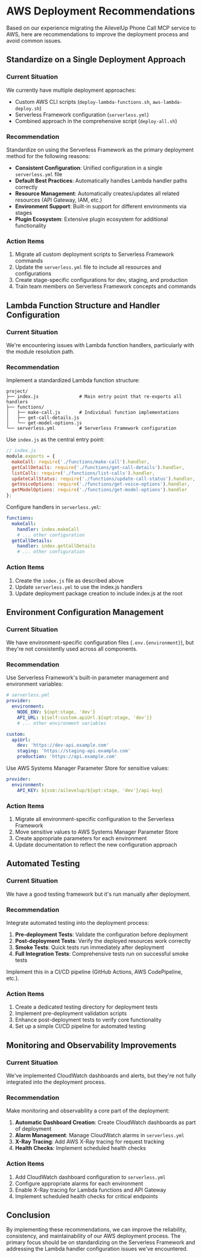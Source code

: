 # AWS Deployment Recommendations

Based on our experience migrating the AilevelUp Phone Call MCP service to AWS, here are recommendations to improve the deployment process and avoid common issues.

## Standardize on a Single Deployment Approach

### Current Situation
We currently have multiple deployment approaches:
- Custom AWS CLI scripts (`deploy-lambda-functions.sh`, `aws-lambda-deploy.sh`)
- Serverless Framework configuration (`serverless.yml`)
- Combined approach in the comprehensive script (`deploy-all.sh`)

### Recommendation
Standardize on using the Serverless Framework as the primary deployment method for the following reasons:
- **Consistent Configuration**: Unified configuration in a single `serverless.yml` file
- **Default Best Practices**: Automatically handles Lambda handler paths correctly
- **Resource Management**: Automatically creates/updates all related resources (API Gateway, IAM, etc.)
- **Environment Support**: Built-in support for different environments via stages
- **Plugin Ecosystem**: Extensive plugin ecosystem for additional functionality

### Action Items
1. Migrate all custom deployment scripts to Serverless Framework commands
2. Update the `serverless.yml` file to include all resources and configurations
3. Create stage-specific configurations for dev, staging, and production
4. Train team members on Serverless Framework concepts and commands

## Lambda Function Structure and Handler Configuration

### Current Situation
We're encountering issues with Lambda function handlers, particularly with the module resolution path.

### Recommendation
Implement a standardized Lambda function structure:

```
project/
├── index.js               # Main entry point that re-exports all handlers
├── functions/
│   ├── make-call.js       # Individual function implementations
│   ├── get-call-details.js
│   └── get-model-options.js
└── serverless.yml         # Serverless Framework configuration
```

Use `index.js` as the central entry point:

```javascript
// index.js
module.exports = {
  makeCall: require('./functions/make-call').handler,
  getCallDetails: require('./functions/get-call-details').handler,
  listCalls: require('./functions/list-calls').handler,
  updateCallStatus: require('./functions/update-call-status').handler,
  getVoiceOptions: require('./functions/get-voice-options').handler,
  getModelOptions: require('./functions/get-model-options').handler
};
```

Configure handlers in `serverless.yml`:

```yaml
functions:
  makeCall:
    handler: index.makeCall
    # ... other configuration
  getCallDetails:
    handler: index.getCallDetails
    # ... other configuration
```

### Action Items
1. Create the `index.js` file as described above
2. Update `serverless.yml` to use the index.js handlers
3. Update deployment package creation to include index.js at the root

## Environment Configuration Management

### Current Situation
We have environment-specific configuration files (`.env.{environment}`), but they're not consistently used across all components.

### Recommendation
Use Serverless Framework's built-in parameter management and environment variables:

```yaml
# serverless.yml
provider:
  environment:
    NODE_ENV: ${opt:stage, 'dev'}
    API_URL: ${self:custom.apiUrl.${opt:stage, 'dev'}}
    # ... other environment variables

custom:
  apiUrl:
    dev: 'https://dev-api.example.com'
    staging: 'https://staging-api.example.com'
    production: 'https://api.example.com'
```

Use AWS Systems Manager Parameter Store for sensitive values:

```yaml
provider:
  environment:
    API_KEY: ${ssm:/ailevelup/${opt:stage, 'dev'}/api-key}
```

### Action Items
1. Migrate all environment-specific configuration to the Serverless Framework
2. Move sensitive values to AWS Systems Manager Parameter Store
3. Create appropriate parameters for each environment
4. Update documentation to reflect the new configuration approach

## Automated Testing

### Current Situation
We have a good testing framework but it's run manually after deployment.

### Recommendation
Integrate automated testing into the deployment process:

1. **Pre-deployment Tests**: Validate the configuration before deployment
2. **Post-deployment Tests**: Verify the deployed resources work correctly
3. **Smoke Tests**: Quick tests run immediately after deployment
4. **Full Integration Tests**: Comprehensive tests run on successful smoke tests

Implement this in a CI/CD pipeline (GitHub Actions, AWS CodePipeline, etc.).

### Action Items
1. Create a dedicated testing directory for deployment tests
2. Implement pre-deployment validation scripts
3. Enhance post-deployment tests to verify core functionality
4. Set up a simple CI/CD pipeline for automated testing

## Monitoring and Observability Improvements

### Current Situation
We've implemented CloudWatch dashboards and alerts, but they're not fully integrated into the deployment process.

### Recommendation
Make monitoring and observability a core part of the deployment:

1. **Automatic Dashboard Creation**: Create CloudWatch dashboards as part of deployment
2. **Alarm Management**: Manage CloudWatch alarms in `serverless.yml`
3. **X-Ray Tracing**: Add AWS X-Ray tracing for request tracking
4. **Health Checks**: Implement scheduled health checks

### Action Items
1. Add CloudWatch dashboard configuration to `serverless.yml`
2. Configure appropriate alarms for each environment
3. Enable X-Ray tracing for Lambda functions and API Gateway
4. Implement scheduled health checks for critical endpoints

## Conclusion

By implementing these recommendations, we can improve the reliability, consistency, and maintainability of our AWS deployment process. The primary focus should be on standardizing on the Serverless Framework and addressing the Lambda handler configuration issues we've encountered. 
